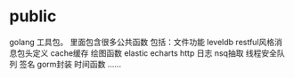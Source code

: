 # public
golang 工具包。
里面包含很多公共函数
包括：文件功能
leveldb
restful风格消息包头定义
cache缓存
绘图函数
elastic
echarts
http
日志
nsq抽取
线程安全队列
签名
gorm封装
时间函数
......